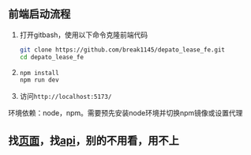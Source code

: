 ## 前端启动流程

1. 打开gitbash，使用以下命令克隆前端代码

   ```bash
   git clone https://github.com/break1145/depato_lease_fe.git
   cd depato_lease_fe
   ```

2. ```bash
   npm install
   npm run dev
   ```

3. 访问`http://localhost:5173/`



环境依赖：node，npm。需要预先安装node环境并切换npm镜像或设置代理

## 找[页面](src/views)，找[api](src/api)，别的不用看，用不上
